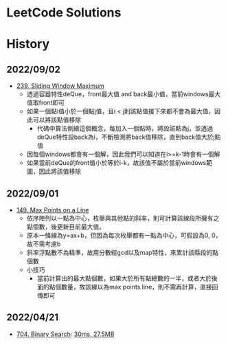 # LeetCode Solutions

# History
## 2022/09/02
- [239. Sliding Window Maximum]
  - 透過容器特性deQue，front最大值 and back最小值，當前windows最大值取front即可
  - 如果一個點i值小於一個點j值，且i < j則該點值接下來都不會為最大值，因此可以將該點值移除
    - 代碼中算法倒續這個概念，每加入一個點時，將設該點為j，並透過deQue特性設back為i，不斷檢測將back值移除，直到back值大於j點值
  - 因每個windows都會有一個解，因此我們可以知道在i>=k-1時會有一個解
  - 如果當前deQue的front值小於等於i-k，故該值不屬於當前windows範圍，因此將該值移除

## 2022/09/01
- [149. Max Points on a Line]
  - 依序陣列以一點為中心，枚舉與其他點的斜率，則可計算該線段所擁有之點個數，後更新目前最大值。
  - 原本一條線為y=ax+b，但因為每次枚舉都有一點為中心，可假設為0, 0，故不需考慮b
  - 斜率浮點數不為精準，故用分數經gcd以及map特性，來累計該縣段的點個數
  - 小技巧
    - 當前計算出的最大點個數，如果大於所有點總數的一半，或者大於後面的點個數量，故該線以為max points line，則不需再計算，直接回傳即可

## 2022/04/21
- [704. Binary Search]: [30ms, 27.5MB](https://leetcode.com/submissions/detail/684655675/)

[704. Binary Search]: https://leetcode.com/problems/binary-search/
[149. Max Points on a Line]: https://leetcode.com/problems/max-points-on-a-line/
[239. Sliding Window Maximum]: https://leetcode.com/problems/sliding-window-maximum/